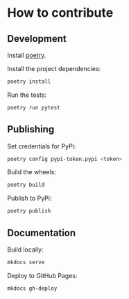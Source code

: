 # How to contribute

## Development

Install [poetry](https://python-poetry.org/).

Install the project dependencies:

```sh
poetry install
```

Run the tests:

```sh
poetry run pytest
```

## Publishing


Set credentials for PyPi:

```sh
poetry config pypi-token.pypi <token>
```

Build the wheels:

```sh
poetry build
```

Publish to PyPi:

```sh
poetry publish
```

## Documentation

Build locally:

```sh
mkdocs serve
```

Deploy to GitHub Pages:

```sh
mkdocs gh-deploy
```